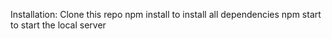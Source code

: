 Installation:
Clone this repo
npm install to install all dependencies
npm start to start the local server
